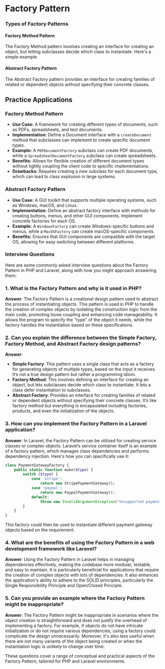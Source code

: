 # Factory Pattern

### Types of Factory Patterns
#### Factory Method Pattern
The Factory Method pattern involves creating an interface for creating an object, but letting subclasses decide which class to instantiate. Here's a simple example.
#### Abstract Factory Pattern
The Abstract Factory pattern provides an interface for creating families of related or dependent objects without specifying their concrete classes.

## Practice Applications
### Factory Method Pattern
- **Use Case:** A framework for creating different types of documents, such as PDFs, spreadsheets, and text documents.
- **Implementation:** Define a Document interface with a `createDocument` method that subclasses can implement to create specific document types.
- **Example:** A `PDFDocumentFactory` subclass can create PDF documents, while a `SpreadsheetDocumentFactory` subclass can create spreadsheets.
- **Benefits:** Allows for flexible creation of different document types without tightly coupling the client code to specific implementations.
- **Drawbacks:** Requires creating a new subclass for each document type, which can lead to class explosion in large systems.
### Abstract Factory Pattern
- **Use Case:** A GUI toolkit that supports multiple operating systems, such as Windows, macOS, and Linux.
- **Implementation:** Define an abstract factory interface with methods for creating buttons, menus, and other GUI components. Implement concrete factories for each OS.
- **Example:** A `WindowsFactory` can create Windows-specific buttons and menus, while a `MacOSFactory` can create macOS-specific components.
- **Benefits:** Ensures that GUI components are compatible with the target OS, allowing for easy switching between different platforms.

### Interview Questions

Here are some commonly asked interview questions about the Factory Pattern in PHP and Laravel, along with how you might approach answering them:

### 1. What is the Factory Pattern and why is it used in PHP?

**Answer**: The Factory Pattern is a creational design pattern used to abstract the process of instantiating objects. This pattern is used in PHP to handle the creation of complex objects by isolating the construction logic from the main code, promoting loose coupling and enhancing code manageability. It allows the program to specify the "type" of the object it needs, while the factory handles the instantiation based on these specifications.

### 2. Can you explain the difference between the Simple Factory, Factory Method, and Abstract Factory design patterns?

**Answer**:
- **Simple Factory**: This pattern uses a single class that acts as a factory for generating objects of multiple types, based on the input it receives. It’s not a true design pattern but rather a programming idiom.
- **Factory Method**: This involves defining an interface for creating an object, but lets subclasses decide which class to instantiate. It lets a class defer instantiation to subclasses.
- **Abstract Factory**: Provides an interface for creating families of related or dependent objects without specifying their concrete classes. It’s like factory method but everything is encapsulated including factories, products, and even the initialization of the objects.

### 3. How can you implement the Factory Pattern in a Laravel application?

**Answer**: In Laravel, the Factory Pattern can be utilized for creating service classes or complex objects. Laravel’s service container itself is an example of a factory pattern, which manages class dependencies and performs dependency injection. Here's how you can specifically use it:
```php
class PaymentGatewayFactory {
    public static function make($type) {
        switch ($type) {
            case 'stripe':
                return new StripePaymentGateway();
            case 'paypal':
                return new PaypalPaymentGateway();
            default:
                throw new InvalidArgumentException("Unsupported payment gateway type");
        }
    }
}
```
This factory could then be used to instantiate different payment gateway objects based on the requirement.

### 4. What are the benefits of using the Factory Pattern in a web development framework like Laravel?

**Answer**: Using the Factory Pattern in Laravel helps in managing dependencies effectively, making the codebase more modular, testable, and easy to maintain. It is particularly beneficial for applications that require the creation of complex objects with lots of dependencies. It also enhances the application's ability to adhere to the SOLID principles, particularly the Single Responsibility Principle and Open/Closed Principle.

### 5. Can you provide an example where the Factory Pattern might be inappropriate?

**Answer**: The Factory Pattern might be inappropriate in scenarios where the object creation is straightforward and does not justify the overhead of implementing a factory. For example, if objects do not have intricate initialization or do not require various dependencies, using a factory could complicate the design unnecessarily. Moreover, it's also less useful when there are not many variants of the object being created or when the instantiation logic is unlikely to change over time.

These questions cover a range of conceptual and practical aspects of the Factory Pattern, tailored for PHP and Laravel environments.